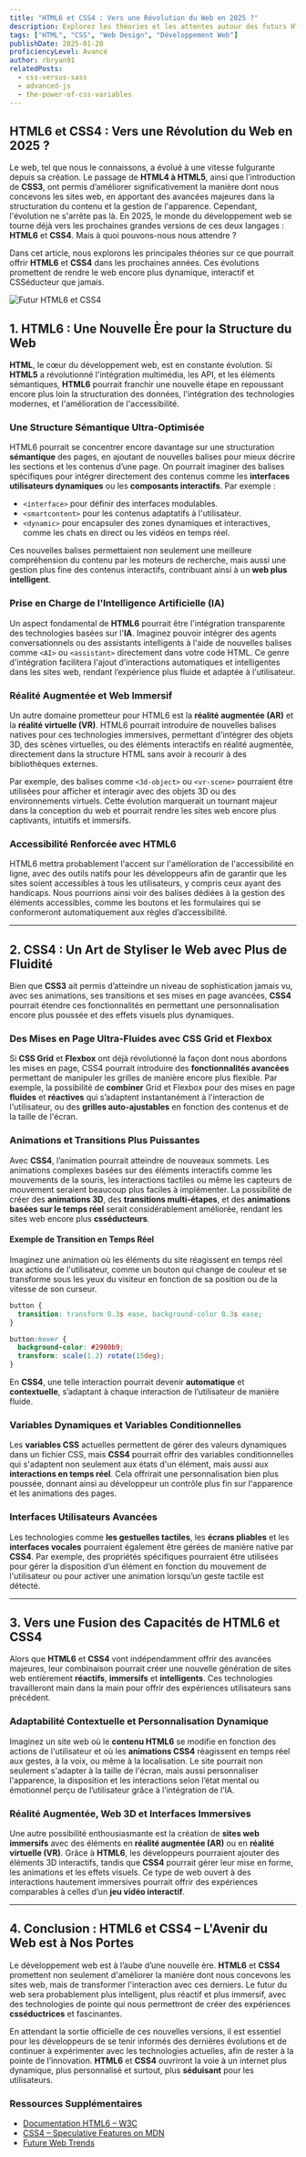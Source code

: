 ```yaml
---
title: "HTML6 et CSS4 : Vers une Révolution du Web en 2025 ?"
description: Explorez les théories et les attentes autour des futurs HTML6 et CSS4. Quels changements majeurs pour la création de sites web en 2025 ? Découvrez comment ces évolutions pourraient transformer l'expérience utilisateur et le développement web, tout en rendant vos projets encore plus séduisants avec CSSéducteur.
tags: ["HTML", "CSS", "Web Design", "Développement Web"]
publishDate: 2025-01-20
proficiencyLevel: Avancé
author: rbryan91
relatedPosts:
  - css-versus-sass
  - advanced-js
  - the-power-of-css-variables
---
```


## HTML6 et CSS4 : Vers une Révolution du Web en 2025 ?

Le web, tel que nous le connaissons, a évolué à une vitesse fulgurante depuis sa création. Le passage de **HTML4 à HTML5**, ainsi que l’introduction de **CSS3**, ont permis d’améliorer significativement la manière dont nous concevons les sites web, en apportant des avancées majeures dans la structuration du contenu et la gestion de l'apparence. Cependant, l'évolution ne s'arrête pas là. En 2025, le monde du développement web se tourne déjà vers les prochaines grandes versions de ces deux langages : **HTML6** et **CSS4**. Mais à quoi pouvons-nous nous attendre ?

Dans cet article, nous explorons les principales théories sur ce que pourrait offrir **HTML6** et **CSS4** dans les prochaines années. Ces évolutions promettent de rendre le web encore plus dynamique, interactif et CSSéducteur que jamais.

![Futur HTML6 et CSS4](https://placehold.co/800x400.png?text=HTML6+et+CSS4+%3A+L'Avenir+du+Web)

## 1. HTML6 : Une Nouvelle Ère pour la Structure du Web

**HTML**, le cœur du développement web, est en constante évolution. Si **HTML5** a révolutionné l'intégration multimédia, les API, et les éléments sémantiques, **HTML6** pourrait franchir une nouvelle étape en repoussant encore plus loin la structuration des données, l'intégration des technologies modernes, et l'amélioration de l'accessibilité.

### Une Structure Sémantique Ultra-Optimisée

HTML6 pourrait se concentrer encore davantage sur une structuration **sémantique** des pages, en ajoutant de nouvelles balises pour mieux décrire les sections et les contenus d’une page. On pourrait imaginer des balises spécifiques pour intégrer directement des contenus comme les **interfaces utilisateurs dynamiques** ou les **composants interactifs**. Par exemple :

- `<interface>` pour définir des interfaces modulables.
- `<smartcontent>` pour les contenus adaptatifs à l'utilisateur.
- `<dynamic>` pour encapsuler des zones dynamiques et interactives, comme les chats en direct ou les vidéos en temps réel.

Ces nouvelles balises permettaient non seulement une meilleure compréhension du contenu par les moteurs de recherche, mais aussi une gestion plus fine des contenus interactifs, contribuant ainsi à un **web plus intelligent**.

### Prise en Charge de l'Intelligence Artificielle (IA)

Un aspect fondamental de **HTML6** pourrait être l'intégration transparente des technologies basées sur l'**IA**. Imaginez pouvoir intégrer des agents conversationnels ou des assistants intelligents à l'aide de nouvelles balises comme `<AI>` ou `<assistant>` directement dans votre code HTML. Ce genre d'intégration facilitera l'ajout d’interactions automatiques et intelligentes dans les sites web, rendant l’expérience plus fluide et adaptée à l'utilisateur.

### Réalité Augmentée et Web Immersif

Un autre domaine prometteur pour HTML6 est la **réalité augmentée (AR)** et la **réalité virtuelle (VR)**. HTML6 pourrait introduire de nouvelles balises natives pour ces technologies immersives, permettant d'intégrer des objets 3D, des scènes virtuelles, ou des éléments interactifs en réalité augmentée, directement dans la structure HTML sans avoir à recourir à des bibliothèques externes.

Par exemple, des balises comme `<3d-object>` ou `<vr-scene>` pourraient être utilisées pour afficher et interagir avec des objets 3D ou des environnements virtuels. Cette évolution marquerait un tournant majeur dans la conception du web et pourrait rendre les sites web encore plus captivants, intuitifs et immersifs.

### Accessibilité Renforcée avec HTML6

HTML6 mettra probablement l'accent sur l'amélioration de l'accessibilité en ligne, avec des outils natifs pour les développeurs afin de garantir que les sites soient accessibles à tous les utilisateurs, y compris ceux ayant des handicaps. Nous pourrions ainsi voir des balises dédiées à la gestion des éléments accessibles, comme les boutons et les formulaires qui se conformeront automatiquement aux règles d’accessibilité.

---

## 2. CSS4 : Un Art de Styliser le Web avec Plus de Fluidité

Bien que **CSS3** ait permis d’atteindre un niveau de sophistication jamais vu, avec ses animations, ses transitions et ses mises en page avancées, **CSS4** pourrait étendre ces fonctionnalités en permettant une personnalisation encore plus poussée et des effets visuels plus dynamiques.

### Des Mises en Page Ultra-Fluides avec CSS Grid et Flexbox

Si **CSS Grid** et **Flexbox** ont déjà révolutionné la façon dont nous abordons les mises en page, CSS4 pourrait introduire des **fonctionnalités avancées** permettant de manipuler les grilles de manière encore plus flexible. Par exemple, la possibilité de **combiner** Grid et Flexbox pour des mises en page **fluides** et **réactives** qui s’adaptent instantanément à l'interaction de l'utilisateur, ou des **grilles auto-ajustables** en fonction des contenus et de la taille de l'écran.

### Animations et Transitions Plus Puissantes

Avec **CSS4**, l’animation pourrait atteindre de nouveaux sommets. Les animations complexes basées sur des éléments interactifs comme les mouvements de la souris, les interactions tactiles ou même les capteurs de mouvement seraient beaucoup plus faciles à implémenter. La possibilité de créer des **animations 3D**, des **transitions multi-étapes**, et des **animations basées sur le temps réel** serait considérablement améliorée, rendant les sites web encore plus **csséducteurs**.

#### Exemple de Transition en Temps Réel

Imaginez une animation où les éléments du site réagissent en temps réel aux actions de l'utilisateur, comme un bouton qui change de couleur et se transforme sous les yeux du visiteur en fonction de sa position ou de la vitesse de son curseur.

```css
button {
  transition: transform 0.3s ease, background-color 0.3s ease;
}

button:hover {
  background-color: #2980b9;
  transform: scale(1.2) rotate(15deg);
}
```

En **CSS4**, une telle interaction pourrait devenir **automatique** et **contextuelle**, s’adaptant à chaque interaction de l’utilisateur de manière fluide.

### Variables Dynamiques et Variables Conditionnelles

Les **variables CSS** actuelles permettent de gérer des valeurs dynamiques dans un fichier CSS, mais **CSS4** pourrait offrir des variables conditionnelles qui s'adaptent non seulement aux états d'un élément, mais aussi aux **interactions en temps réel**. Cela offrirait une personnalisation bien plus poussée, donnant ainsi au développeur un contrôle plus fin sur l'apparence et les animations des pages.

### Interfaces Utilisateurs Avancées

Les technologies comme **les gestuelles tactiles**, les **écrans pliables** et les **interfaces vocales** pourraient également être gérées de manière native par **CSS4**. Par exemple, des propriétés spécifiques pourraient être utilisées pour gérer la disposition d’un élément en fonction du mouvement de l'utilisateur ou pour activer une animation lorsqu’un geste tactile est détecté.

---

## 3. Vers une Fusion des Capacités de HTML6 et CSS4

Alors que **HTML6** et **CSS4** vont indépendamment offrir des avancées majeures, leur combinaison pourrait créer une nouvelle génération de sites web entièrement **réactifs**, **immersifs** et **intelligents**. Ces technologies travailleront main dans la main pour offrir des expériences utilisateurs sans précédent.

### Adaptabilité Contextuelle et Personnalisation Dynamique

Imaginez un site web où le **contenu HTML6** se modifie en fonction des actions de l'utilisateur et où les **animations CSS4** réagissent en temps réel aux gestes, à la voix, ou même à la localisation. Le site pourrait non seulement s'adapter à la taille de l'écran, mais aussi personnaliser l'apparence, la disposition et les interactions selon l’état mental ou émotionnel perçu de l’utilisateur grâce à l’intégration de l’IA.

### Réalité Augmentée, Web 3D et Interfaces Immersives

Une autre possibilité enthousiasmante est la création de **sites web immersifs** avec des éléments en **réalité augmentée (AR)** ou en **réalité virtuelle (VR)**. Grâce à **HTML6**, les développeurs pourraient ajouter des éléments 3D interactifs, tandis que **CSS4** pourrait gérer leur mise en forme, les animations et les effets visuels. Ce type de web ouvert à des interactions hautement immersives pourrait offrir des expériences comparables à celles d’un **jeu vidéo interactif**.

---

## 4. Conclusion : HTML6 et CSS4 – L'Avenir du Web est à Nos Portes

Le développement web est à l’aube d’une nouvelle ère. **HTML6** et **CSS4** promettent non seulement d'améliorer la manière dont nous concevons les sites web, mais de transformer l'interaction avec ces derniers. Le futur du web sera probablement plus intelligent, plus réactif et plus immersif, avec des technologies de pointe qui nous permettront de créer des expériences **csséductrices** et fascinantes.

En attendant la sortie officielle de ces nouvelles versions, il est essentiel pour les développeurs de se tenir informés des dernières évolutions et de continuer à expérimenter avec les technologies actuelles, afin de rester à la pointe de l’innovation. **HTML6** et **CSS4** ouvriront la voie à un internet plus dynamique, plus personnalisé et surtout, plus **séduisant** pour les utilisateurs.

### Ressources Supplémentaires

- [Documentation HTML6 – W3C](https://www.w3.org/)
- [CSS4 – Speculative Features on MDN](https://developer.mozilla.org/en-US/docs/Web/CSS)
- [Future Web Trends](https://www.smashingmagazine.com/)
